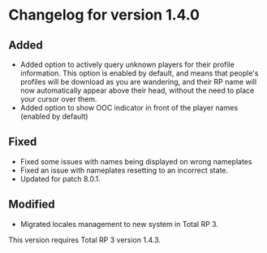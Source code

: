 # Changelog for version 1.4.0

## Added

- Added option to actively query unknown players for their profile information. This option  is enabled by default, and means that people's profiles will be download as you are wandering, and their RP name will now automatically appear above their head, without the need to place your cursor over them.
- Added option to show OOC indicator in front of the player names (enabled by default)


## Fixed

- Fixed some issues with names being displayed on wrong nameplates
- Fixed an issue with nameplates resetting to an incorrect state.
- Updated for patch 8.0.1.

## Modified

- Migrated locales management to new system in Total RP 3.

This version requires Total RP 3 version 1.4.3.